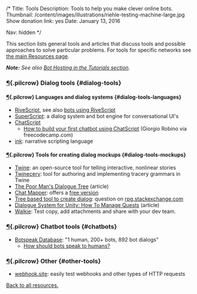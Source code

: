 /*
Title: Tools
Description: Tools to help you make clever online bots.
Thumbnail: /content/images/illustrations/riehle-testing-machine-large.jpg
Show donation link: yes
Date: January 13, 2016

Nav: hidden
*/

This section lists general tools and articles that discuss tools and possible approaches to solve particular problems. For tools for specific networks see [the main Resources page](/resources/#specific-resources).

***Note:** See also [Bot Hosting in the Tutorials section](/tutorials/bot-hosting).*

### [¶](#dialog-tools){.pilcrow} Dialog tools {#dialog-tools}

#### [¶](#dialog-tools-languages){.pilcrow} Languages and dialog systems {#dialog-tools-languages}

- [RiveScript](https://www.rivescript.com/), see also [bots using RiveScript](/tag/bot+rivescript)
- [SuperScript](http://superscriptjs.com/): a dialog system and bot engine for conversational UI's
- [ChatScript](https://github.com/bwilcox-1234/ChatScript)
  - [How to build your first chatbot using ChatScript](https://medium.freecodecamp.com/chatscript-for-beginners-chatbots-developers-c58bb591da8#.wlhmakmk5) (Giorgio Robino via freecodecamp.com)
- [ink](http://www.inklestudios.com/ink/): narrative scripting language

#### [¶](#dialog-tools-mockups){.pilcrow} Tools for creating dialog mockups {#dialog-tools-mockups}

- [Twine](http://twinery.org/): an open-source tool for telling interactive, nonlinear stories
- [Twinecery](https://github.com/mrfb/twinecery): tool for authoring and implementing tracery grammars in Twine
- [The Poor Man's Dialogue Tree](http://etodd.io/2014/05/16/the-poor-mans-dialogue-tree/) (article)
- [Chat Mapper](http://www.chatmapper.com/features/): offers a [free version](http://www.chatmapper.com/pricing/)
- [Tree based tool to create dialog](http://rpg.stackexchange.com/questions/34816/tree-based-tool-to-create-dialog): question on [rpg.stackexchange.com](http://rpg.stackexchange.com/)
- [Dialogue System for Unity: How To Manage Quests](http://www.pixelcrushers.com/dialogue_system/manual/html/how_to_manage_quests.html#questCaseStudy) (article)
- [Walkie](https://walkiebot.co/): Test copy, add attachments and share with your dev team.

### [¶](#chatbots){.pilcrow} Chatbot tools {#chatbots}
- [Botspeak Database](https://keyreply.com/botspeak/): "1 human, 200+ bots, 892 bot dialogs"
  - [How should bots speak to humans?](https://blog.keyreply.com/how-should-bots-speak-to-humans-2b5d6d344521)

### [¶](#other-tools){.pilcrow} Other {#other-tools}
- [webhook.site](http://webhook.site/): easily test webhooks and other types of HTTP requests

[Back to all resources.](/resources)
